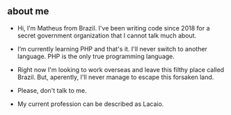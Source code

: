 ## about me
- Hi, I’m Matheus from Brazil. I've been writing code since 2018 for a secret government organization that I cannot talk much about.
  
- I’m currently learning PHP and that's it. I'll never switch to another language. PHP is the only true programming language.

- Right now I'm looking to work overseas and leave this filthy place called Brazil. But, aperently, I'll never manage to escape this forsaken land.

- Please, don't talk to me.

- My current profession can be described as Lacaio.
